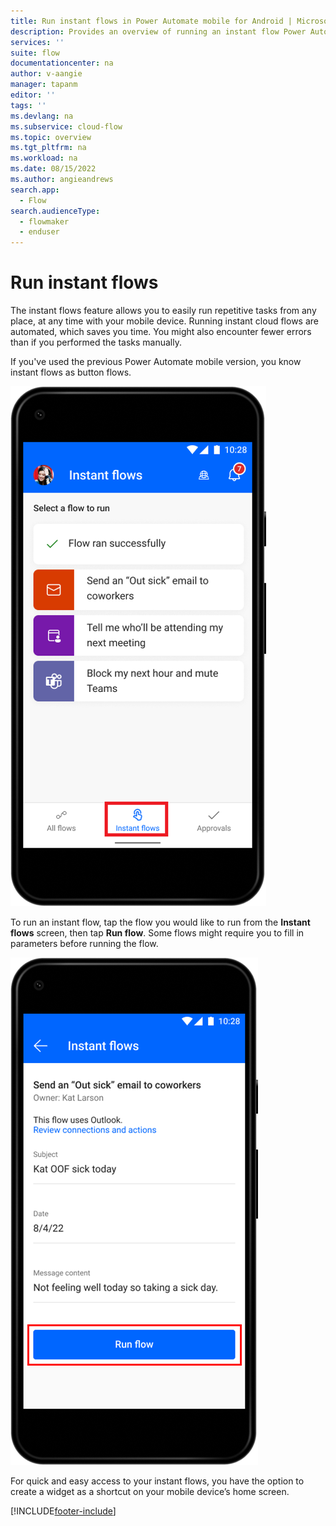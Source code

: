 ```yaml
---
title: Run instant flows in Power Automate mobile for Android | Microsoft Docs
description: Provides an overview of running an instant flow Power Automate mobile for Android.
services: ''
suite: flow
documentationcenter: na
author: v-aangie
manager: tapanm
editor: ''
tags: ''
ms.devlang: na
ms.subservice: cloud-flow
ms.topic: overview
ms.tgt_pltfrm: na
ms.workload: na
ms.date: 08/15/2022
ms.author: angieandrews
search.app: 
  - Flow
search.audienceType: 
  - flowmaker
  - enduser
---
```


# Run instant flows

The instant flows feature allows you to easily run repetitive tasks from any place, at any time with your mobile device. Running instant cloud flows are automated, which saves you time. You might also encounter fewer errors than if you performed the tasks manually.

If you've used the previous Power Automate mobile version, you know instant flows as button flows.

![Screenshot of a list of instant flows.](/articles/media/android/instant-flows-1.png "List of instant flows")

To run an instant flow, tap the flow you would like to run from the **Instant flows** screen, then tap **Run flow**. Some flows might require you to fill in parameters before running the flow.

![Screenshot of instant flows.](/articles/media/android/run-flow.png "Run instant flows")

For quick and easy access to your instant flows, you have the option to create a widget as a shortcut on your mobile device’s home screen.

[!INCLUDE[footer-include](../includes/footer-banner.md)]